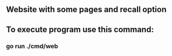 ## Website with some pages and recall option

## To execute program use this command:
### go run ./cmd/web
